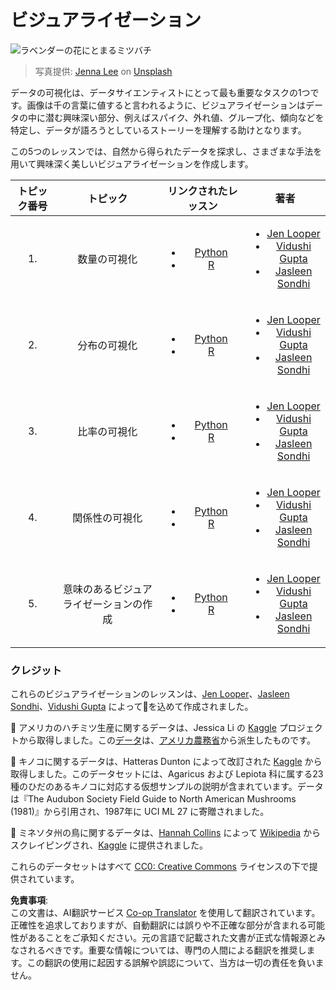 <!--
CO_OP_TRANSLATOR_METADATA:
{
  "original_hash": "1441550a0d789796b2821e04f7f4cc94",
  "translation_date": "2025-08-24T13:30:50+00:00",
  "source_file": "3-Data-Visualization/README.md",
  "language_code": "ja"
}
-->
# ビジュアライゼーション

![ラベンダーの花にとまるミツバチ](../../../3-Data-Visualization/images/bee.jpg)
> 写真提供: <a href="https://unsplash.com/@jenna2980?utm_source=unsplash&utm_medium=referral&utm_content=creditCopyText">Jenna Lee</a> on <a href="https://unsplash.com/s/photos/bees-in-a-meadow?utm_source=unsplash&utm_medium=referral&utm_content=creditCopyText">Unsplash</a>

データの可視化は、データサイエンティストにとって最も重要なタスクの1つです。画像は千の言葉に値すると言われるように、ビジュアライゼーションはデータの中に潜む興味深い部分、例えばスパイク、外れ値、グループ化、傾向などを特定し、データが語ろうとしているストーリーを理解する助けとなります。

この5つのレッスンでは、自然から得られたデータを探求し、さまざまな手法を用いて興味深く美しいビジュアライゼーションを作成します。

| トピック番号 | トピック | リンクされたレッスン | 著者 |
| :-----------: | :--: | :-----------: | :----: |
| 1. | 数量の可視化 | <ul> <li> [Python](09-visualization-quantities/README.md)</li>  <li>[R](../../../3-Data-Visualization/R/09-visualization-quantities) </li> </ul>|<ul> <li> [Jen Looper](https://twitter.com/jenlooper)</li><li> [Vidushi Gupta](https://github.com/Vidushi-Gupta)</li> <li>[Jasleen Sondhi](https://github.com/jasleen101010)</li></ul> |
| 2. | 分布の可視化 | <ul> <li> [Python](10-visualization-distributions/README.md)</li>  <li>[R](../../../3-Data-Visualization/R/10-visualization-distributions) </li> </ul>|<ul> <li> [Jen Looper](https://twitter.com/jenlooper)</li><li> [Vidushi Gupta](https://github.com/Vidushi-Gupta)</li> <li>[Jasleen Sondhi](https://github.com/jasleen101010)</li></ul> |
| 3. | 比率の可視化 | <ul> <li> [Python](11-visualization-proportions/README.md)</li>  <li>[R](../../../3-Data-Visualization) </li> </ul>|<ul> <li> [Jen Looper](https://twitter.com/jenlooper)</li><li> [Vidushi Gupta](https://github.com/Vidushi-Gupta)</li> <li>[Jasleen Sondhi](https://github.com/jasleen101010)</li></ul> |
| 4. | 関係性の可視化 | <ul> <li> [Python](12-visualization-relationships/README.md)</li>  <li>[R](../../../3-Data-Visualization) </li> </ul>|<ul> <li> [Jen Looper](https://twitter.com/jenlooper)</li><li> [Vidushi Gupta](https://github.com/Vidushi-Gupta)</li> <li>[Jasleen Sondhi](https://github.com/jasleen101010)</li></ul> |
| 5. | 意味のあるビジュアライゼーションの作成 | <ul> <li> [Python](13-meaningful-visualizations/README.md)</li>  <li>[R](../../../3-Data-Visualization) </li> </ul>|<ul> <li> [Jen Looper](https://twitter.com/jenlooper)</li><li> [Vidushi Gupta](https://github.com/Vidushi-Gupta)</li> <li>[Jasleen Sondhi](https://github.com/jasleen101010)</li></ul> |

### クレジット

これらのビジュアライゼーションのレッスンは、[Jen Looper](https://twitter.com/jenlooper)、[Jasleen Sondhi](https://github.com/jasleen101010)、[Vidushi Gupta](https://github.com/Vidushi-Gupta) によって🌸を込めて作成されました。

🍯 アメリカのハチミツ生産に関するデータは、Jessica Li の [Kaggle](https://www.kaggle.com/jessicali9530/honey-production) プロジェクトから取得しました。この[データ](https://usda.library.cornell.edu/concern/publications/rn301137d)は、[アメリカ農務省](https://www.nass.usda.gov/About_NASS/index.php)から派生したものです。

🍄 キノコに関するデータは、Hatteras Dunton によって改訂された [Kaggle](https://www.kaggle.com/hatterasdunton/mushroom-classification-updated-dataset) から取得しました。このデータセットには、Agaricus および Lepiota 科に属する23種のひだのあるキノコに対応する仮想サンプルの説明が含まれています。データは『The Audubon Society Field Guide to North American Mushrooms (1981)』から引用され、1987年に UCI ML 27 に寄贈されました。

🦆 ミネソタ州の鳥に関するデータは、[Hannah Collins](https://www.kaggle.com/hannahcollins/minnesota-birds) によって [Wikipedia](https://en.wikipedia.org/wiki/List_of_birds_of_Minnesota) からスクレイピングされ、[Kaggle](https://www.kaggle.com/hannahcollins/minnesota-birds) に提供されました。

これらのデータセットはすべて [CC0: Creative Commons](https://creativecommons.org/publicdomain/zero/1.0/) ライセンスの下で提供されています。

**免責事項**:  
この文書は、AI翻訳サービス [Co-op Translator](https://github.com/Azure/co-op-translator) を使用して翻訳されています。正確性を追求しておりますが、自動翻訳には誤りや不正確な部分が含まれる可能性があることをご承知ください。元の言語で記載された文書が正式な情報源とみなされるべきです。重要な情報については、専門の人間による翻訳を推奨します。この翻訳の使用に起因する誤解や誤認について、当方は一切の責任を負いません。